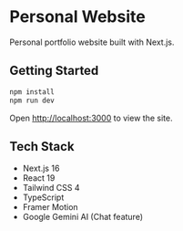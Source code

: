 # Personal Website

Personal portfolio website built with Next.js.

## Getting Started

```bash
npm install
npm run dev
```

Open [http://localhost:3000](http://localhost:3000) to view the site.

## Tech Stack

- Next.js 16
- React 19
- Tailwind CSS 4
- TypeScript
- Framer Motion
- Google Gemini AI (Chat feature)
